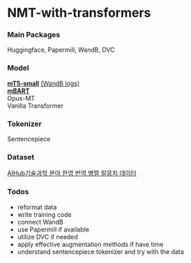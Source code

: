 # NMT-with-transformers

### Main Packages  
Huggingface, Papermill, WandB, DVC

### Model  
[**mT5-small**](https://huggingface.co/mt5-small) [(WandB logs)](https://wandb.ai/dotsnangles/en2ko-translator-mt5-small)  
[**mBART**](https://huggingface.co/facebook/mbart-large-50-many-to-many-mmt)  
Opus-MT  
Vanilla Transformer

### Tokenizer
Sentencepiece

### Dataset  
[AIHub기술과학 분야 한영 번역 병렬 말뭉치 데이터](https://aihub.or.kr/aihubdata/data/view.do?currMenu=115&topMenu=100&aihubDataSe=realm&dataSetSn=71266)

### Todos  
- reformat data
- write training code
- connect WandB
- use Papermill if available
- utilize DVC if needed
- apply effective augmentation methods if have time
- understand sentencepiece tokenizer and try with the data
